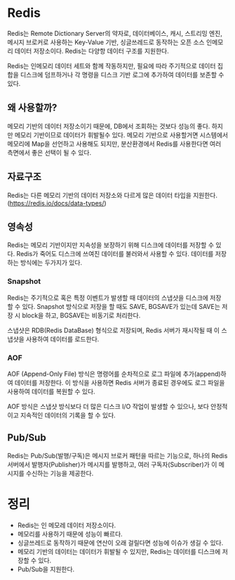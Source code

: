 # Redis
Redis는 Remote Dictionary Server의 약자로, 데이터베이스, 캐시, 스트리밍 엔진, 메시지 브로커로 사용하는 Key-Value 기반, 싱글쓰레드로 동작하는 오픈 소스 인메모리 데이터 저장소이다. Redis는 다양항 데이터 구조를 지원한다.

Redis는 인메모리 데이터 세트와 함께 작동하지만, 필요에 따라 주기적으로 데이터 집합을 디스크에 덤프하거나 각 명령을 디스크 기반 로그에 추가하여 데이터를 보존할 수 있다.

## 왜 사용할까?
메모리 기반의 데이터 저장소이기 때문에, DB에서 조회하는 것보다 성능의 좋다. 하지만 메모리 기반이므로 데이터가 휘발될수 있다.
메모리 기반으로 사용할거면 시스템에서 메모리에 Map을 선언하고 사용해도 되지만, 분산환경에서 Redis를 사용한다면 여러 측면에서 좋은 선택이 될 수 있다.

## 자료구조
Redis는 다른 메모리 기반의 데이터 저장소와 다르게 많은 데이터 타입을 지원한다. (https://redis.io/docs/data-types/)

## 영속성
Redis는 메모리 기반이지만 지속성을 보장하기 위해 디스크에 데이터를 저장할 수 있다. Redis가 죽어도 디스크에 쓰여진 데이터를 불러와서 사용할 수 있다.
데이터를 저장하는 방식에는 두가지가 있다.

### Snapshot
Redis는 주기적으로 혹은 특정 이벤트가 발생할 때 데이터의 스냅샷을 디스크에 저장 할 수 있다. Snapshot 방식으로 저장을 할 때도 SAVE, BGSAVE가 있는데 SAVE는 저장 시 block을 하고, BGSAVE는 비동기로 처리한다.

스냅샷은 RDB(Redis DataBase) 형식으로 저장되며, Redis 서버가 재시작될 때 이 스냅샷을 사용하여 데이터를 로드한다.

### AOF
AOF (Append-Only File) 방식은 명령어를 순차적으로 로그 파일에 추가(append)하여 데이터를 저장한다.
이 방식을 사용하면 Redis 서버가 종료된 경우에도 로그 파일을 사용하여 데이터를 복원할 수 있다.

AOF 방식은 스냅샷 방식보다 더 많은 디스크 I/O 작업이 발생할 수 있으나, 보다 안정적이고 지속적인 데이터의 기록을 할 수 있다.

## Pub/Sub
Redis는 Pub/Sub(발행/구독)은 메시지 브로커 패턴을 따르는 기능으로, 하나의 Redis 서버에서 발행자(Publisher)가 메시지를 발행하고, 여러 구독자(Subscriber)가 이 메시지를 수신하는 기능을 제공한다.

# 정리
- Redis는 인 메모레 데이터 저장소이다.
- 메모리를 사용하기 때문에 성능이 빠르다.
- 싱글쓰레드로 동작하기 때문에 연산이 오래 걸릴다면 성능에 이슈가 생길 수 있다.
- 메모리 기반의 데이터는 데이터가 휘발될 수 있지만, Redis는 데이터를 디스크에 저장할 수 있다.
- Pub/Sub을 지원한다.
